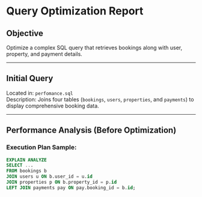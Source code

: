 # Query Optimization Report

## Objective

Optimize a complex SQL query that retrieves bookings along with user, property, and payment details.

---

## Initial Query

Located in: `perfomance.sql`  
Description: Joins four tables (`bookings`, `users`, `properties`, and `payments`) to display comprehensive booking data.

---

## Performance Analysis (Before Optimization)

### Execution Plan Sample:

```sql
EXPLAIN ANALYZE
SELECT ...
FROM bookings b
JOIN users u ON b.user_id = u.id
JOIN properties p ON b.property_id = p.id
LEFT JOIN payments pay ON pay.booking_id = b.id;
